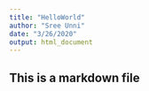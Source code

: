 ```yaml
---
title: "HelloWorld"
author: "Sree Unni"
date: "3/26/2020"
output: html_document
---
```




## This is a markdown file